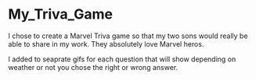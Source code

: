 # My_Triva_Game


I chose to create a Marvel Triva game so that my two sons would really be able to share in my work. They absolutely love Marvel heros. 


I added to seaprate gifs for each question that will show depending on weather or not you chose the right or wrong answer.
